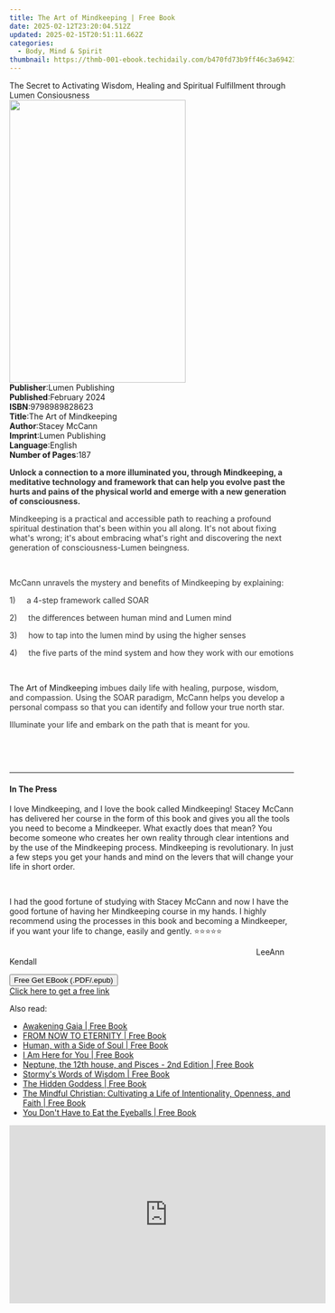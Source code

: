```yaml
---
title: The Art of Mindkeeping | Free Book
date: 2025-02-12T23:20:04.512Z
updated: 2025-02-15T20:51:11.662Z
categories:
  - Body, Mind & Spirit
thumbnail: https://thmb-001-ebook.techidaily.com/b470fd73b9ff46c3a694234fdee2b099b973f41362c34762119b4a5e2d18b4fc.jpg
---
```

<main id="book-container">
  <div class="flex flex-col">
    <div class="book-brief flex-1 py-6 px-4 sm:p-6 md:py-10 md:px-8">
      <!-- brief-->
      <div class="book-brief-main">
        The Secret to Activating Wisdom, Healing and Spiritual Fulfillment
        through Lumen Consiousness
      </div>
    </div>
    <div
      class="book-meta-info flex-1 grid gap-4 col-start-1 col-end-3 row-start-1 sm:mb-6 sm:grid-cols-4 lg:gap-6 lg:col-start-2 lg:row-end-6 lg:row-span-6 lg:mb-0"
    >
      <div
        class="book-meta-info-left place-content-center mt-4 p-4 text-sm leading-6 col-start-2 col-span-2 dark:text-slate-400"
      >
        <img
          class="w-full h-500 object-cover rounded-lg sm:h-255 sm:col-span-2 lg:col-span-full"
          src="https://img-001-ebook.techidaily.com/780bc1255807233fd62e4904d95ecd1654cfe0f3ff2b35504e0c3c85c8aee58e.jpg"
          alt=""
          width="312"
          height="500"
        />
      </div>
      <div
        class="book-meta-info-right mt-2 col-start-1 row-start-2 col-span-3 self-center"
      >
        <!-- meta data  -->
        <div class="flex flex-col px-4 md:px-8">
          <div class="flex-1">
            <strong>Publisher</strong>:<span class="px-2"
              >Lumen Publishing</span
            >
          </div>
          <div class="flex-1">
            <strong>Published</strong>:<span class="px-2">February 2024</span>
          </div>
          <div class="flex-1">
            <strong>ISBN</strong>:<span class="px-2">9798989828623</span>
          </div>
          <div class="flex-1">
            <strong>Title</strong>:<span class="px-2"
              >The Art of Mindkeeping</span
            >
          </div>
          <div class="flex-1">
            <strong>Author</strong>:<span class="px-2">Stacey McCann</span>
          </div>
          <div class="flex-1">
            <strong>Imprint</strong>:<span class="px-2">Lumen Publishing</span>
          </div>
          <div class="flex-1">
            <strong>Language</strong>:<span class="px-2">English</span>
          </div>
          <div class="flex-1">
            <strong>Number of Pages</strong>:<span class="px-2">187</span>
          </div>
        </div>
      </div>
    </div>
    <div class="book-description flex-1 py-6 px-4 sm:p-6 md:py-10 md:px-8">
      <div class="book-description-main">
        <div accordion-content="" id="description">
          <p>
            <strong style="color: rgb(51, 51, 51)"
              >Unlock a connection to a more illuminated you, through
              Mindkeeping, a meditative technology and framework that can help
              you evolve past the hurts and pains of the physical world and
              emerge with a new generation of consciousness.&nbsp;</strong
            >
          </p>
          <p>
            <span style="color: rgb(51, 51, 51)"
              >Mindkeeping is a practical and accessible path to reaching a
              profound spiritual destination that's been within you all along.
              It's not about fixing what's wrong; it's about embracing what's
              right and discovering the next generation of consciousness-Lumen
              beingness.</span
            >
          </p>
          <p><br /></p>
          <p>
            <span style="color: rgb(51, 51, 51)"
              >McCann unravels the mystery and benefits of Mindkeeping by
              explaining:</span
            >
          </p>
          <p>
            <span style="color: rgb(51, 51, 51)"
              >1)&nbsp;&nbsp;&nbsp;&nbsp;&nbsp;a 4-step framework called
              SOAR</span
            >
          </p>
          <p>
            <span style="color: rgb(51, 51, 51)"
              >2)&nbsp;&nbsp;&nbsp;&nbsp;&nbsp;the differences between human
              mind and Lumen mind</span
            >
          </p>
          <p>
            <span style="color: rgb(51, 51, 51)"
              >3)&nbsp;&nbsp;&nbsp;&nbsp;&nbsp;how to tap into the lumen mind by
              using the higher senses</span
            >
          </p>
          <p>
            <span style="color: rgb(51, 51, 51)"
              >4)&nbsp;&nbsp;&nbsp;&nbsp;&nbsp;the five parts of the mind system
              and how they work with our emotions</span
            >
          </p>
          <p><br /></p>
          <p>
            The Art of Mindkeeping<span style="color: rgb(51, 51, 51)">
              imbues daily life with healing, purpose, wisdom, and compassion.
              Using the SOAR paradigm, McCann helps you develop a personal
              compass so that you can identify and follow your true north star.
            </span>
          </p>
          <p>
            <span style="color: rgb(51, 51, 51)"
              >Illuminate your life and embark on the path that is meant for
              you.</span
            >
          </p>
          <p>&nbsp;</p>
          <p><br /></p>
        </div>
        <div class="accordion-fader"></div>
      </div>
    </div>
    <div class="book-excerpts flex-1 py-6 px-4 sm:p-6 md:py-10 md:px-8">
      <!-- excerpts-->
      <div class="book-excerpts-main">
        <hr />
        <h4 class="placeholder placeholder-heading">
          <span>In The Press</span>
        </h4>
        <p></p>
        <p>
          <span style="color: rgba(36, 36, 36, 1)"
            >I love Mindkeeping, and I love the book called Mindkeeping! Stacey
            McCann has delivered her course in the form of this book and gives
            you all the tools you need to become a Mindkeeper. What exactly does
            that mean? You become someone who creates her own reality through
            clear intentions and by the use of the Mindkeeping process.
            Mindkeeping is revolutionary. In just a few steps you get your hands
            and mind on the levers that will change your life in short
            order.&nbsp;</span
          >
        </p>
        <p><span style="color: rgba(36, 36, 36, 1)">&nbsp;</span></p>
        <p>
          <span style="color: rgba(36, 36, 36, 1)"
            >I had the good fortune of studying with Stacey McCann and now I
            have the good fortune of having her Mindkeeping course in my
            hands.&nbsp;I highly recommend using the processes in this book and
            becoming a Mindkeeper, if you want your life to change, easily and
            gently.&nbsp;⭐️⭐️⭐️⭐️⭐️</span
          >
        </p>
        <p>
          &nbsp;&nbsp;&nbsp;&nbsp;&nbsp;&nbsp;&nbsp;&nbsp;&nbsp;&nbsp;&nbsp;&nbsp;&nbsp;&nbsp;&nbsp;&nbsp;&nbsp;&nbsp;&nbsp;&nbsp;&nbsp;&nbsp;&nbsp;&nbsp;&nbsp;&nbsp;&nbsp;&nbsp;&nbsp;&nbsp;&nbsp;&nbsp;&nbsp;&nbsp;&nbsp;&nbsp;&nbsp;&nbsp;&nbsp;&nbsp;&nbsp;&nbsp;&nbsp;&nbsp;&nbsp;&nbsp;&nbsp;&nbsp;&nbsp;&nbsp;&nbsp;&nbsp;&nbsp;&nbsp;&nbsp;&nbsp;&nbsp;&nbsp;&nbsp;&nbsp;&nbsp;&nbsp;&nbsp;&nbsp;&nbsp;&nbsp;&nbsp;&nbsp;&nbsp;&nbsp;&nbsp;&nbsp;&nbsp;&nbsp;&nbsp;&nbsp;&nbsp;&nbsp;&nbsp;&nbsp;&nbsp;&nbsp;&nbsp;&nbsp;&nbsp;&nbsp;&nbsp;&nbsp;&nbsp;&nbsp;&nbsp;&nbsp;&nbsp;&nbsp;&nbsp;&nbsp;&nbsp;&nbsp;&nbsp;&nbsp;&nbsp;&nbsp;&nbsp;&nbsp;&nbsp;&nbsp;&nbsp;&nbsp;&nbsp;&nbsp;&nbsp;LeeAnn
          Kendall
        </p>
        <p></p>
      </div>
    </div>
    <div
      class="book-about-author flex-1 py-6 px-4 sm:p-6 md:py-10 md:px-8"
    ></div>
    <div class="book-free-get flex-1 py-6 px-4 sm:p-6 md:py-10 md:px-8">
      <button
        id="btn-free-get"
        class="bg-blue-500 hover:bg-blue-700 text-white font-bold py-2 px-4 rounded"
      >
        Free Get EBook (.PDF/.epub)
      </button>
      <div id="countdown-display" class="px-2 text-lg mt-2"></div>
      <a
        id="free-link"
        class="hidden bg-blue-500 hover:bg-blue-700 text-white font-bold py-2 px-4 rounded"
        href="https://www.ebooks.com/en-us/book/211236418/the-art-of-mindkeeping/stacey-mccann/"
        target="_blank"
        >Click here to get a free link</a
      >
    </div>
    <script>
      let countdownTime = 0;
      let countdownInterval = null;
      document
        .getElementById('btn-free-get')
        .addEventListener('click', startCountdown);
      function startCountdown() {
        countdownTime = new Date().getTime() + 60000 * 3;
        countdownInterval = setInterval(updateCountdown, 1000);
        document.getElementById('btn-free-get').disabled = true;
        document
          .getElementById('btn-free-get')
          .classList.add('bg-gray-500', 'cursor-not-allowed');
      }
      function updateCountdown() {
        let currentTime = new Date().getTime();
        let timeLeft = countdownTime - currentTime;
        let secondsLeft = Math.floor(timeLeft / 1000);
        document.getElementById('countdown-display').innerHTML =
          `Remaining time: ${secondsLeft} seconds.`;
        if (secondsLeft <= 0) {
          clearInterval(countdownInterval);
          document.getElementById('btn-free-get').classList.add('hidden');
          document.getElementById('free-link').classList.remove('hidden');
          document.getElementById('countdown-display').innerHTML = '';
        }
      }
    </script>
  </div>
</main>

<ins class="adsbygoogle"
      style="display:block"
      data-ad-client="ca-pub-7571918770474297"
      data-ad-slot="8358498916"
      data-ad-format="auto"
      data-full-width-responsive="true"></ins>
    

<span class="atpl-alsoreadstyle">Also read:</span>
<div><ul>
<li><a href="https://novels-ebooks.techidaily.com/209911909-9781733772235-awakening-gaia/"><u>Awakening Gaia | Free Book</u></a></li>
<li><a href="https://novels-ebooks.techidaily.com/209912607-9780975815755-from-now-to-eternity/"><u>FROM NOW TO ETERNITY | Free Book</u></a></li>
<li><a href="https://novels-ebooks.techidaily.com/209911906-9780998987767-human-with-a-side-of-soul/"><u>Human, with a Side of Soul | Free Book</u></a></li>
<li><a href="https://novels-ebooks.techidaily.com/209911862-9781733156417-i-am-here-for-you/"><u>I Am Here for You | Free Book</u></a></li>
<li><a href="https://novels-ebooks.techidaily.com/209911855-9781732309616-neptune-the-12th-house-and-pisces-2nd-edition/"><u>Neptune, the 12th house, and Pisces - 2nd Edition | Free Book</u></a></li>
<li><a href="https://novels-ebooks.techidaily.com/209913043-9781733343718-stormys-words-of-wisdom/"><u>Stormy's Words of Wisdom | Free Book</u></a></li>
<li><a href="https://novels-ebooks.techidaily.com/209913263-9781785359095-the-hidden-goddess/"><u>The Hidden Goddess | Free Book</u></a></li>
<li><a href="https://novels-ebooks.techidaily.com/209912882-9781506458625-the-mindful-christian-cultivating-a-life-of-intentionality-openness-and-faith/"><u>The Mindful Christian: Cultivating a Life of Intentionality, Openness, and Faith | Free Book</u></a></li>
<li><a href="https://novels-ebooks.techidaily.com/209911996-9780228818298-you-dont-have-to-eat-the-eyeballs/"><u>You Don't Have to Eat the Eyeballs | Free Book</u></a></li>
</ul></div>

<!-- affiliate ads begin -->
<iframe width="560" height="315" src="https://www.youtube.com/embed/fJlICvacgJY?si=jNeijBVj7ia4ammA" title="YouTube video player" frameborder="0" allow="accelerometer; autoplay; clipboard-write; encrypted-media; gyroscope; picture-in-picture; web-share" referrerpolicy="strict-origin-when-cross-origin" allowfullscreen></iframe>
<!-- affiliate ads end -->

